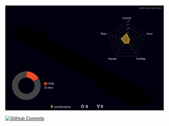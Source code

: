 ![Status](./profile-3d-contrib/profile-night-rainbow.svg)


[![GitHub Commits](https://raw.githubusercontent.com/jeffolivera/jeffoliveras-profile/master/profile-summary-card-output/darcula/4-productive-time.svg)](https://github.com/vn7n24fzkq/github-profile-summary-cards)
